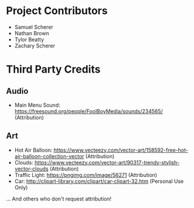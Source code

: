 # Project Contributors
 - Samuel Scherer
 - Nathan Brown
 - Tylor Beatty
 - Zachary Scherer


# Third Party Credits
## Audio
 - Main Menu Sound:
https://freesound.org/people/FoolBoyMedia/sounds/234565/ (Attribution)


## Art
 - Hot Air Balloon:
https://www.vecteezy.com/vector-art/158592-free-hot-air-balloon-collection-vector (Attribution)
 - Clouds:
https://www.vecteezy.com/vector-art/90317-trendy-stylish-vector-clouds (Attribution)
 - Traffic Light:
https://pngimg.com/image/56271 (Attribution)
 - Car:
http://clipart-library.com/clipart/car-clipart-32.htm (Personal Use Only)



... And others who don't request attribution!